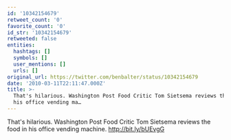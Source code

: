 ```yaml
---
id: '10342154679'
retweet_count: '0'
favorite_count: '0'
id_str: '10342154679'
retweeted: false
entities:
  hashtags: []
  symbols: []
  user_mentions: []
  urls: []
original_url: https://twitter.com/benbalter/status/10342154679
date: '2010-03-11T22:11:47.000Z'
title: >-
  That's hilarious. Washington Post Food Critic Tom Sietsema reviews the food in
  his office vending ma…
---
```


That's hilarious. Washington Post Food Critic Tom Sietsema reviews the food in his office vending machine.  http://bit.ly/bUEvgG